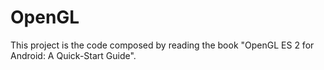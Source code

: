 # OpenGL
This project is the code composed by reading the book "OpenGL ES 2 for Android: A Quick-Start Guide".
